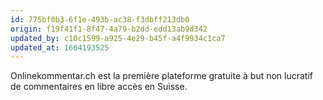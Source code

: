 ```yaml
---
id: 775bf0b3-6f1e-493b-ac38-f3dbff213db0
origin: f19f41f1-8f47-4a79-b2dd-edd13ab9d342
updated_by: c10c1599-a925-4e29-b45f-a4f9934c1ca7
updated_at: 1664193525
---
```

Onlinekommentar.ch est la première plateforme gratuite à but non lucratif de commentaires en libre accès en Suisse.